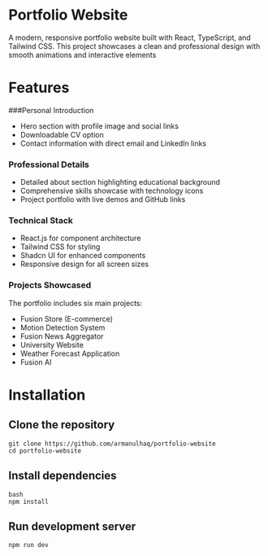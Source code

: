 # Portfolio Website
A modern, responsive portfolio website built with React, TypeScript, and Tailwind CSS. This project showcases a clean and professional design with smooth animations and interactive elements

# Features
###Personal Introduction
- Hero section with profile image and social links
- Downloadable CV option
- Contact information with direct email and LinkedIn links
  
### Professional Details
- Detailed about section highlighting educational background
- Comprehensive skills showcase with technology icons
- Project portfolio with live demos and GitHub links

### Technical Stack
- React.js for component architecture
- Tailwind CSS for styling
- Shadcn UI for enhanced components
- Responsive design for all screen sizes

### Projects Showcased
The portfolio includes six main projects:
- Fusion Store (E-commerce)
- Motion Detection System
- Fusion News Aggregator
- University Website
- Weather Forecast Application
- Fusion AI

# Installation
## Clone the repository
```
git clone https://github.com/armanulhaq/portfolio-website
cd portfolio-website
```
## Install dependencies
```
bash
npm install
```

## Run development server
```
npm run dev
```
